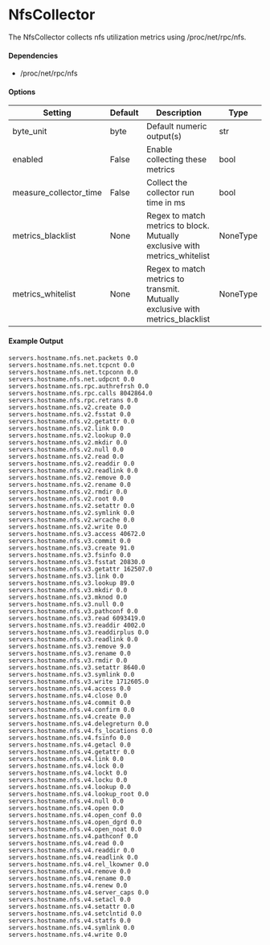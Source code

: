 <!--This file was generated from the python source
Please edit the source to make changes
-->
NfsCollector
=====

The NfsCollector collects nfs utilization metrics using /proc/net/rpc/nfs.

#### Dependencies

 * /proc/net/rpc/nfs


#### Options

Setting | Default | Description | Type
--------|---------|-------------|-----
byte_unit | byte | Default numeric output(s) | str
enabled | False | Enable collecting these metrics | bool
measure_collector_time | False | Collect the collector run time in ms | bool
metrics_blacklist | None | Regex to match metrics to block. Mutually exclusive with metrics_whitelist | NoneType
metrics_whitelist | None | Regex to match metrics to transmit. Mutually exclusive with metrics_blacklist | NoneType

#### Example Output

```
servers.hostname.nfs.net.packets 0.0
servers.hostname.nfs.net.tcpcnt 0.0
servers.hostname.nfs.net.tcpconn 0.0
servers.hostname.nfs.net.udpcnt 0.0
servers.hostname.nfs.rpc.authrefrsh 0.0
servers.hostname.nfs.rpc.calls 8042864.0
servers.hostname.nfs.rpc.retrans 0.0
servers.hostname.nfs.v2.create 0.0
servers.hostname.nfs.v2.fsstat 0.0
servers.hostname.nfs.v2.getattr 0.0
servers.hostname.nfs.v2.link 0.0
servers.hostname.nfs.v2.lookup 0.0
servers.hostname.nfs.v2.mkdir 0.0
servers.hostname.nfs.v2.null 0.0
servers.hostname.nfs.v2.read 0.0
servers.hostname.nfs.v2.readdir 0.0
servers.hostname.nfs.v2.readlink 0.0
servers.hostname.nfs.v2.remove 0.0
servers.hostname.nfs.v2.rename 0.0
servers.hostname.nfs.v2.rmdir 0.0
servers.hostname.nfs.v2.root 0.0
servers.hostname.nfs.v2.setattr 0.0
servers.hostname.nfs.v2.symlink 0.0
servers.hostname.nfs.v2.wrcache 0.0
servers.hostname.nfs.v2.write 0.0
servers.hostname.nfs.v3.access 40672.0
servers.hostname.nfs.v3.commit 0.0
servers.hostname.nfs.v3.create 91.0
servers.hostname.nfs.v3.fsinfo 0.0
servers.hostname.nfs.v3.fsstat 20830.0
servers.hostname.nfs.v3.getattr 162507.0
servers.hostname.nfs.v3.link 0.0
servers.hostname.nfs.v3.lookup 89.0
servers.hostname.nfs.v3.mkdir 0.0
servers.hostname.nfs.v3.mknod 0.0
servers.hostname.nfs.v3.null 0.0
servers.hostname.nfs.v3.pathconf 0.0
servers.hostname.nfs.v3.read 6093419.0
servers.hostname.nfs.v3.readdir 4002.0
servers.hostname.nfs.v3.readdirplus 0.0
servers.hostname.nfs.v3.readlink 0.0
servers.hostname.nfs.v3.remove 9.0
servers.hostname.nfs.v3.rename 0.0
servers.hostname.nfs.v3.rmdir 0.0
servers.hostname.nfs.v3.setattr 8640.0
servers.hostname.nfs.v3.symlink 0.0
servers.hostname.nfs.v3.write 1712605.0
servers.hostname.nfs.v4.access 0.0
servers.hostname.nfs.v4.close 0.0
servers.hostname.nfs.v4.commit 0.0
servers.hostname.nfs.v4.confirm 0.0
servers.hostname.nfs.v4.create 0.0
servers.hostname.nfs.v4.delegreturn 0.0
servers.hostname.nfs.v4.fs_locations 0.0
servers.hostname.nfs.v4.fsinfo 0.0
servers.hostname.nfs.v4.getacl 0.0
servers.hostname.nfs.v4.getattr 0.0
servers.hostname.nfs.v4.link 0.0
servers.hostname.nfs.v4.lock 0.0
servers.hostname.nfs.v4.lockt 0.0
servers.hostname.nfs.v4.locku 0.0
servers.hostname.nfs.v4.lookup 0.0
servers.hostname.nfs.v4.lookup_root 0.0
servers.hostname.nfs.v4.null 0.0
servers.hostname.nfs.v4.open 0.0
servers.hostname.nfs.v4.open_conf 0.0
servers.hostname.nfs.v4.open_dgrd 0.0
servers.hostname.nfs.v4.open_noat 0.0
servers.hostname.nfs.v4.pathconf 0.0
servers.hostname.nfs.v4.read 0.0
servers.hostname.nfs.v4.readdir 0.0
servers.hostname.nfs.v4.readlink 0.0
servers.hostname.nfs.v4.rel_lkowner 0.0
servers.hostname.nfs.v4.remove 0.0
servers.hostname.nfs.v4.rename 0.0
servers.hostname.nfs.v4.renew 0.0
servers.hostname.nfs.v4.server_caps 0.0
servers.hostname.nfs.v4.setacl 0.0
servers.hostname.nfs.v4.setattr 0.0
servers.hostname.nfs.v4.setclntid 0.0
servers.hostname.nfs.v4.statfs 0.0
servers.hostname.nfs.v4.symlink 0.0
servers.hostname.nfs.v4.write 0.0
```

